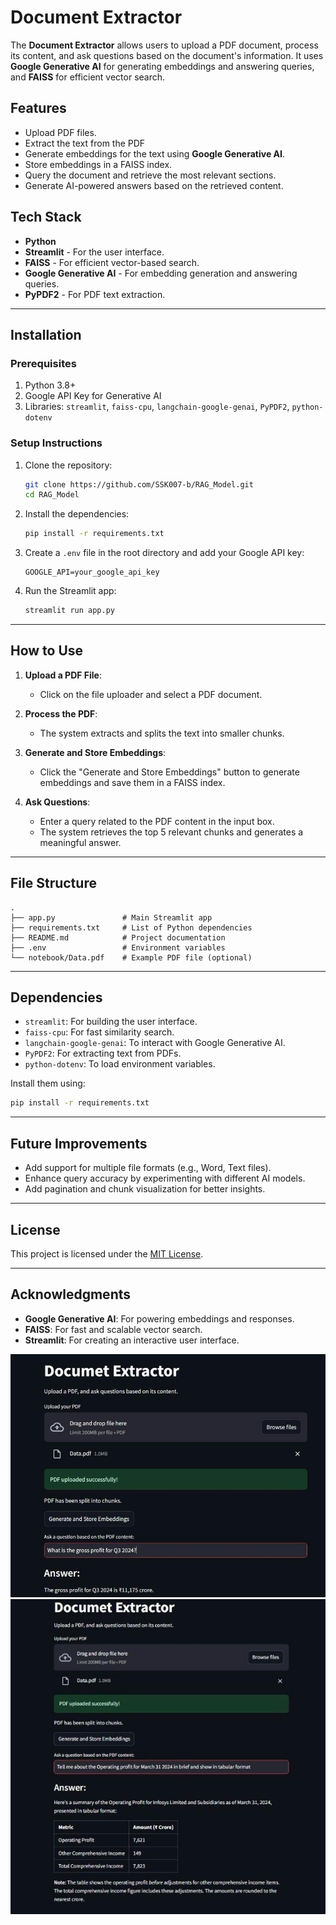 # Document Extractor

The **Document Extractor** allows users to upload a PDF document, process its content, and ask questions based on the document's information. It uses **Google Generative AI** for generating embeddings and answering queries, and **FAISS** for efficient vector search.

## Features

- Upload PDF files.
- Extract the text from the PDF
- Generate embeddings for the text using **Google Generative AI**.
- Store embeddings in a FAISS index.
- Query the document and retrieve the most relevant sections.
- Generate AI-powered answers based on the retrieved content.

## Tech Stack

- **Python**
- **Streamlit** - For the user interface.
- **FAISS** - For efficient vector-based search.
- **Google Generative AI** - For embedding generation and answering queries.
- **PyPDF2** - For PDF text extraction.

---

## Installation

### Prerequisites

1. Python 3.8+
2. Google API Key for Generative AI
3. Libraries: `streamlit`, `faiss-cpu`, `langchain-google-genai`, `PyPDF2`, `python-dotenv`

### Setup Instructions

1. Clone the repository:
   ```bash
   git clone https://github.com/SSK007-b/RAG_Model.git
   cd RAG_Model
   ```

3. Install the dependencies:
   ```bash
   pip install -r requirements.txt
   ```

4. Create a `.env` file in the root directory and add your Google API key:
   ```
   GOOGLE_API=your_google_api_key
   ```

5. Run the Streamlit app:
   ```bash
   streamlit run app.py
   ```

---

## How to Use

1. **Upload a PDF File**:
   - Click on the file uploader and select a PDF document.

2. **Process the PDF**:
   - The system extracts and splits the text into smaller chunks.

3. **Generate and Store Embeddings**:
   - Click the "Generate and Store Embeddings" button to generate embeddings and save them in a FAISS index.

4. **Ask Questions**:
   - Enter a query related to the PDF content in the input box.
   - The system retrieves the top 5 relevant chunks and generates a meaningful answer.

---

## File Structure

```plaintext
.
├── app.py               # Main Streamlit app
├── requirements.txt     # List of Python dependencies
├── README.md            # Project documentation
├── .env                 # Environment variables
└── notebook/Data.pdf    # Example PDF file (optional)
```

---

## Dependencies

- `streamlit`: For building the user interface.
- `faiss-cpu`: For fast similarity search.
- `langchain-google-genai`: To interact with Google Generative AI.
- `PyPDF2`: For extracting text from PDFs.
- `python-dotenv`: To load environment variables.

Install them using:
```bash
pip install -r requirements.txt
```

---

## Future Improvements

- Add support for multiple file formats (e.g., Word, Text files).
- Enhance query accuracy by experimenting with different AI models.
- Add pagination and chunk visualization for better insights.

---

## License

This project is licensed under the [MIT License](LICENSE).

---

## Acknowledgments

- **Google Generative AI**: For powering embeddings and responses.
- **FAISS**: For fast and scalable vector search.
- **Streamlit**: For creating an interactive user interface.

![Upload PDF Screenshot](images/Image1.jpeg)
![Upload PDF Screenshot](images/Image2.jpeg)
